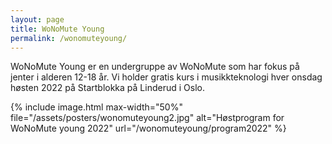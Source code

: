 ```yaml
---
layout: page
title: WoNoMute Young
permalink: /wonomuteyoung/
---
```


WoNoMute Young er en undergruppe av WoNoMute som har fokus på jenter i alderen 12-18 år. Vi holder gratis kurs i musikkteknologi hver onsdag høsten 2022 på Startblokka på Linderud i Oslo.

{% include image.html
max-width="50%" file="/assets/posters/wonomuteyoung2.jpg" alt="Høstprogram for WoNoMute young 2022" url="/wonomuteyoung/program2022"
%}


